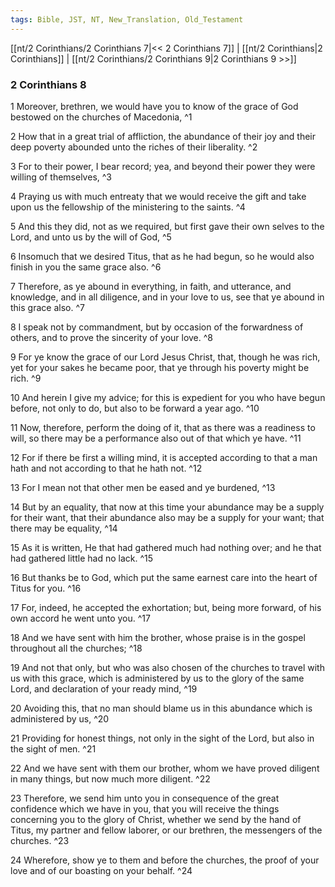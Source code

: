 ```yaml
---
tags: Bible, JST, NT, New_Translation, Old_Testament
---
```


[[nt/2 Corinthians/2 Corinthians 7|<< 2 Corinthians 7]] | [[nt/2 Corinthians|2 Corinthians]] | [[nt/2 Corinthians/2 Corinthians 9|2 Corinthians 9 >>]]

### 2 Corinthians 8

1 Moreover, brethren, we would have you to know of the grace of God bestowed on the churches of Macedonia,  ^1

2 How that in a great trial of affliction, the abundance of their joy and their deep poverty abounded unto the riches of their liberality.  ^2

3 For to their power, I bear record; yea, and beyond their power they were willing of themselves,  ^3

4 Praying us with much entreaty that we would receive the gift and take upon us the fellowship of the ministering to the saints.  ^4

5 And this they did, not as we required, but first gave their own selves to the Lord, and unto us by the will of God,  ^5

6 Insomuch that we desired Titus, that as he had begun, so he would also finish in you the same grace also.  ^6

7 Therefore, as ye abound in everything, in faith, and utterance, and knowledge, and in all diligence, and in your love to us, see that ye abound in this grace also.  ^7

8 I speak not by commandment, but by occasion of the forwardness of others, and to prove the sincerity of your love.  ^8

9 For ye know the grace of our Lord Jesus Christ, that, though he was rich, yet for your sakes he became poor, that ye through his poverty might be rich.  ^9

10 And herein I give my advice; for this is expedient for you who have begun before, not only to do, but also to be forward a year ago.  ^10

11 Now, therefore, perform the doing of it, that as there was a readiness to will, so there may be a performance also out of that which ye have.  ^11

12 For if there be first a willing mind, it is accepted according to that a man hath and not according to that he hath not.  ^12

13 For I mean not that other men be eased and ye burdened,  ^13

14 But by an equality, that now at this time your abundance may be a supply for their want, that their abundance also may be a supply for your want; that there may be equality,  ^14

15 As it is written, He that had gathered much had nothing over; and he that had gathered little had no lack.  ^15

16 But thanks be to God, which put the same earnest care into the heart of Titus for you.  ^16

17 For, indeed, he accepted the exhortation; but, being more forward, of his own accord he went unto you.  ^17

18 And we have sent with him the brother, whose praise is in the gospel throughout all the churches;  ^18

19 And not that only, but who was also chosen of the churches to travel with us with this grace, which is administered by us to the glory of the same Lord, and declaration of your ready mind,  ^19

20 Avoiding this, that no man should blame us in this abundance which is administered by us,  ^20

21 Providing for honest things, not only in the sight of the Lord, but also in the sight of men.  ^21

22 And we have sent with them our brother, whom we have proved diligent in many things, but now much more diligent.  ^22

23 Therefore, we send him unto you in consequence of the great confidence which we have in you, that you will receive the things concerning you to the glory of Christ, whether we send by the hand of Titus, my partner and fellow laborer, or our brethren, the messengers of the churches.  ^23

24 Wherefore, show ye to them and before the churches, the proof of your love and of our boasting on your behalf.  ^24

 
